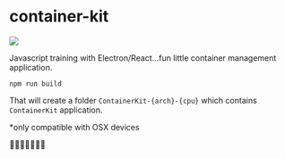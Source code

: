# container-kit

![](http://media.giphy.com/media/14h6tL8OJmAuTm/giphy.gif)


Javascript training with Electron/React...fun little container management application.

    npm run build

That will create a folder `ContainerKit-{arch}-{cpu}` which contains `ContainerKit` application.

*only compatible with OSX devices

:whale::whale::whale::whale::whale::whale::whale:
